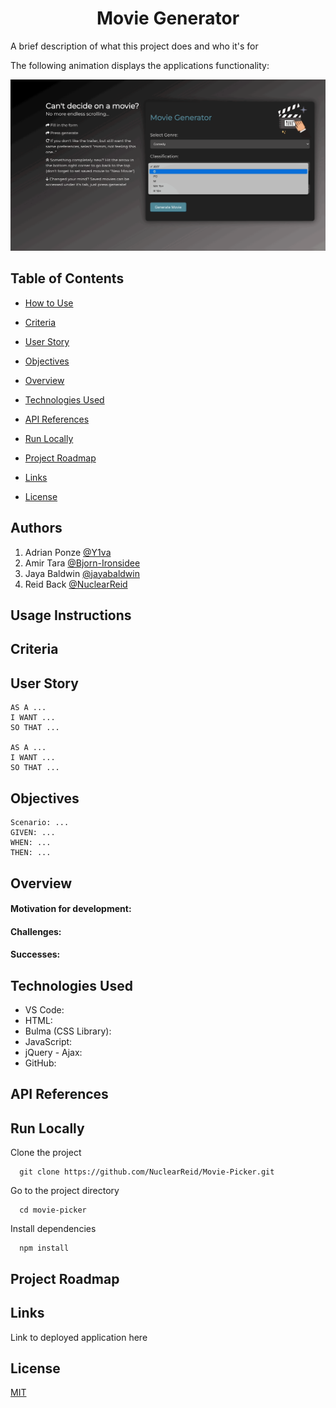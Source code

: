 <h1 align="center">Movie Generator</h1>

A brief description of what this project does and who it's for

The following animation displays the applications functionality:

![GIF](./assets/images/website.gif)

## Table of Contents
<!-- add in correct contents -->
- [How to Use](#usage-instructions)
- [Criteria](#criteria)
- [User Story](#user-story)
- [Objectives](#objectives)

- [Overview](#overview)
- [Technologies Used](#technologies-used)
- [API References](#api-references)
- [Run Locally](#run-locally)
- [Project Roadmap](#project-roadmap)
- [Links](#links)
- [License](#license)

## Authors
1. Adrian Ponze [@Y1va](https://www.github.com/Y1va)
2. Amir Tara [@Bjorn-Ironsidee](https://github.com/Bjorn-Ironsidee)
3. Jaya Baldwin [@jayabaldwin](https://github.com/jayabaldwin)
4. Reid Back [@NuclearReid](https://github.com/NuclearReid)

## Usage Instructions
<!-- step by step how to through website -->

## Criteria
<!-- criteria this project had to me -->

## User Story
```
AS A ...
I WANT ... 
SO THAT ...  

AS A ...
I WANT ... 
SO THAT ...  
```

## Objectives
```
Scenario: ...
GIVEN: ...
WHEN: ...
THEN: ...
```

## Overview
<!-- why we wanted to develop it -->
#### Motivation for development:

<!-- challenges -->
#### Challenges:

<!-- successes -->
#### Successes:

## Technologies Used
<!-- add a little write up to all of these -->
- VS Code:
- HTML:
- Bulma (CSS Library):
- JavaScript:
- jQuery - Ajax:
- GitHub:

## API References
<!-- name, link to documentation and what the API does -->

## Run Locally

Clone the project

```
  git clone https://github.com/NuclearReid/Movie-Picker.git
```

Go to the project directory

```
  cd movie-picker
```

Install dependencies

```
  npm install
```

## Project Roadmap
<!-- future things we want to implement just in bullet points -->

## Links
<!-- add link to "here" -->
Link to deployed application here

## License
[MIT](https://choosealicense.com/licenses/mit/)